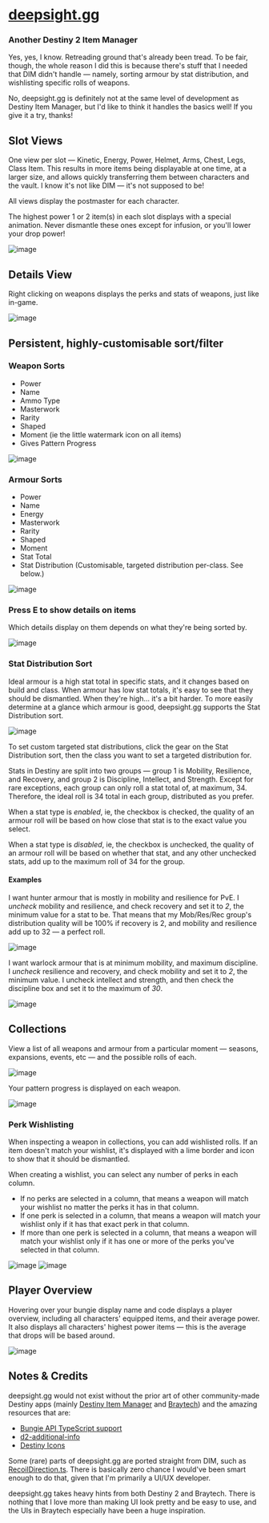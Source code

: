 # [deepsight.gg](https://deepsight.gg)
### Another Destiny 2 Item Manager

Yes, yes, I know. Retreading ground that's already been tread. To be fair, though, the whole reason I did this is because there's stuff that I needed that DIM didn't handle — namely, sorting armour by stat distribution, and wishlisting specific rolls of weapons.

No, deepsight.gg is definitely not at the same level of development as Destiny Item Manager, but I'd like to think it handles the basics well! If you give it a try, thanks!

## Slot Views
One view per slot — Kinetic, Energy, Power, Helmet, Arms, Chest, Legs, Class Item. This results in more items being displayable at one time, at a larger size, and allows quickly transferring them between characters and the vault. I know it's not like DIM — it's not supposed to be!

All views display the postmaster for each character.

The highest power 1 or 2 item(s) in each slot displays with a special animation. Never dismantle these ones except for infusion, or you'll lower your drop power!

![image](https://user-images.githubusercontent.com/6081834/209422574-9c48fc61-18ae-4fc6-83fc-0596dc85b836.png)

## Details View
Right clicking on weapons displays the perks and stats of weapons, just like in-game.

![image](https://user-images.githubusercontent.com/6081834/211501897-bf3a5ad2-d8c0-44cb-827d-48a5759de14d.png)

## Persistent, highly-customisable sort/filter
### Weapon Sorts 
- Power
- Name
- Ammo Type
- Masterwork
- Rarity
- Shaped
- Moment (ie the little watermark icon on all items)
- Gives Pattern Progress

![image](https://user-images.githubusercontent.com/6081834/209422608-cc25fb7f-fe12-4ee2-9ef7-3e1aa53d7443.png)

### Armour Sorts
- Power
- Name
- Energy
- Masterwork
- Rarity
- Shaped
- Moment
- Stat Total
- Stat Distribution (Customisable, targeted distribution per-class. See below.)

![image](https://user-images.githubusercontent.com/6081834/209422617-e2c972e6-088f-42df-b4a4-6c4f30a0d11f.png)

### Press E to show details on items 
Which details display on them depends on what they're being sorted by.
 
![image](https://user-images.githubusercontent.com/6081834/209422626-5980de0d-c582-44be-8b88-6585877f0e50.png)
 
### Stat Distribution Sort
Ideal armour is a high stat total in specific stats, and it changes based on build and class. When armour has low stat totals, it's easy to see that they should be dismantled. When they're high... it's a bit harder. To more easily determine at a glance which armour is good, deepsight.gg supports the Stat Distribution sort.

![image](https://user-images.githubusercontent.com/6081834/209422656-7160e483-a4f9-4d4a-8792-95c7db2e7576.png)

To set custom targeted stat distributions, click the gear on the Stat Distribution sort, then the class you want to set a targeted distribution for. 

Stats in Destiny are split into two groups — group 1 is Mobility, Resilience, and Recovery, and group 2 is Discipline, Intellect, and Strength. Except for rare exceptions, each group can only roll a stat total of, at maximum, 34. Therefore, the ideal roll is 34 total in each group, distributed as you prefer.

When a stat type is *enabled*, ie, the checkbox is checked, the quality of an armour roll will be based on how close that stat is to the exact value you select.

When a stat type is *disabled*, ie, the checkbox is *un*checked, the quality of an armour roll will be based on whether that stat, and any other unchecked stats, add up to the maximum roll of 34 for the group.

#### Examples
I want hunter armour that is mostly in mobility and resilience for PvE. I *uncheck* mobility and resilience, and check recovery and set it to *2*, the minimum value for a stat to be. That means that my Mob/Res/Rec group's distribution quality will be 100% if recovery is 2, and mobility and resilience add up to 32 — a perfect roll.

![image](https://user-images.githubusercontent.com/6081834/209422662-427e122b-7f28-4231-8399-50ebec10ffb4.png)

I want warlock armour that is at minimum mobility, and maximum discipline. I *uncheck* resilience and recovery, and check mobility and set it to *2*, the minimum value. I uncheck intellect and strength, and then check the discipline box and set it to the maximum of *30*.

![image](https://user-images.githubusercontent.com/6081834/209422665-6296f929-a8bf-4bca-baab-aa62eabf379c.png)

## Collections
View a list of all weapons and armour from a particular moment — seasons, expansions, events, etc — and the possible rolls of each. 

![image](https://user-images.githubusercontent.com/6081834/209422841-14113e21-dafc-47c4-97f5-8c3b39fb9428.png)

Your pattern progress is displayed on each weapon.

![image](https://user-images.githubusercontent.com/6081834/209422695-3e8102f1-a0f7-4e86-aa8a-cc607f614c2a.png)

### Perk Wishlisting
When inspecting a weapon in collections, you can add wishlisted rolls. If an item doesn't match your wishlist, it's displayed with a lime border and icon to show that it should be dismantled.

When creating a wishlist, you can select any number of perks in each column. 
- If no perks are selected in a column, that means a weapon will match your wishlist no matter the perks it has in that column.
- If one perk is selected in a column, that means a weapon will match your wishlist only if it has that exact perk in that column.
- If more than one perk is selected in a column, that means a weapon will match your wishlist only if it has one or more of the perks you've selected in that column.

![image](https://user-images.githubusercontent.com/6081834/211508234-b3e24069-f7c2-4e0d-a85f-2d6a9630ace0.png)
![image](https://user-images.githubusercontent.com/6081834/209422767-4de63ccf-fe5c-4319-96bd-e34182504aa3.png)

## Player Overview
Hovering over your bungie display name and code displays a player overview, including all characters' equipped items, and their average power. It also displays all characters' highest power items — this is the average that drops will be based around.

![image](https://user-images.githubusercontent.com/6081834/209422787-568c23c2-2217-452b-a4ea-4dee06c08ed6.png)

## Notes & Credits
deepsight.gg would not exist without the prior art of other community-made Destiny apps (mainly [Destiny Item Manager](https://app.destinyitemmanager.com/) and [Braytech](https://bray.tech/)) and the amazing resources that are:
- [Bungie API TypeScript support](https://github.com/DestinyItemManager/bungie-api-ts)
- [d2-additional-info](https://github.com/DestinyItemManager/d2-additional-info)
- [Destiny Icons](https://github.com/justrealmilk/destiny-icons)

Some (rare) parts of deepsight.gg are ported straight from DIM, such as [RecoilDirection.ts](src/ui/inventory/tooltip/stats/RecoilDirection.ts). There is basically zero chance I would've been smart enough to do that, given that I'm primarily a UI/UX developer.

deepsight.gg takes heavy hints from both Destiny 2 and Braytech. There is nothing that I love more than making UI look pretty and be easy to use, and the UIs in Braytech especially have been a huge inspiration.
